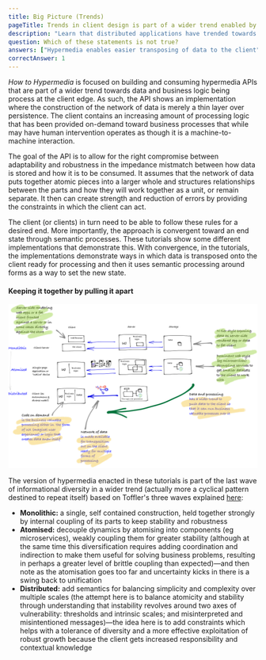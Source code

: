 ```yaml
---
title: Big Picture (Trends)
pageTitle: Trends in client design is part of a wider trend enabled by code on demand
description: "Learn that distributed applications have trended towards data and business logic being processed at the client edge"
question: Which of these statements is not true?
answers: ["Hypermedia enables easier transposing of data to the client", "Business logic should not be enacted on the server", "A network of data is the atoms of a reliable structure", "Trick question: this shift to the client is subtle and confusing"]
correctAnswer: 1
---
```


_How to Hypermedia_ is focused on building and consuming hypermedia APIs that are part of a wider trend towards data and business logic being process at the client edge. As such, the API shows an implementation where the construction of the network of data is merely a thin layer over persistence. The client contains an increasing amount of processing logic that has been provided on-demand toward business processes that while may have human intervention operates as though it is a machine-to-machine interaction.

The goal of the API is to allow for the right compromise between adaptability and robustness in the impedance mistmatch between how data is stored and how it is to be consumed. It assumes that the network of data puts together atomic pieces into a larger whole and structures relationships between the parts and how they will work together as a unit, or remain separate. It then can create strength and reduction of errors by providing the constraints in which the client can act.

The client (or clients) in turn need to be able to follow these rules for a desired end. More importantly, the approach is convergent toward an end state through semantic processes. These tutorials show some different implementations that demonstrate this. With convergence, in the tutorials, the implementations demonstrate ways in which data is transposed onto the client ready for processing and then it uses semantic processing around forms as a way to set the new state.

#### Keeping it together by pulling it apart

![big picture](big-picture.png)

The version of hypermedia enacted in these tutorials is part of the last wave of informational diversity in a wider trend (actually more a cyclical pattern destined to repeat itself) based on Toffler's three waves explained [here](http://markburgess.org/certainty.html):

 * **Monolithic:** a single, self contained construction, held together strongly by internal coupling of its parts to keep stability and robustness
 * **Atomised:** decouple dynamics by atomising into components (eg microservices), weakly coupling them for greater stability (although at the same time this diversification requires adding coordination and indirection to make them useful for solving business problems, resulting in perhaps a greater level of brittle coupling than expected)—and then note as the atomisation goes too far and uncertainty kicks in there is a swing back to unification
 * **Distributed:** add semantics for balancing simplicity and complexity over multiple scales (the attempt here is to balance atomicity and stability through understanding that instability revolves around two axes of vulnerability: thresholds and intrinsic scales; and misinterpreted and misintentioned messages)—the idea here is to add constraints which helps with a tolerance of diversity and a more effective exploitation of robust growth because the client gets increased responsibility and contextual knowledge
